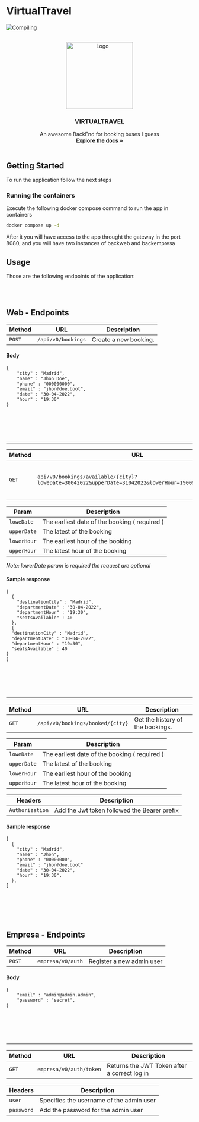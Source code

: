 # VirtualTravel
[![Compiling](https://github.com/K-Amir/virtualtravel/actions/workflows/maven.yml/badge.svg)](https://github.com/K-Amir/virtualtravel/actions/workflows/maven.yml)

<br />
<div align="center">
  <a href="#">
    <img src="https://sc04.alicdn.com/kf/UTB8VHyqoL2JXKJkSanr7613lVXaw.png" width="180" alt="Logo" >
  </a>
  <h3 align="center">VIRTUALTRAVEL</h3>
  <p align="center">
    An awesome BackEnd for booking buses I guess
    <br />
    <a href="#"><strong>Explore the docs »</strong></a>
    <br />
    <br />
  </p>
</div>


## Getting Started

To run the application follow the next steps

### Running the containers

Execute the following docker compose command to run the app in containers
  ```sh
  docker compose up -d
  ```
After it you will have  access to the app throught the gateway in the port 8080, and you will have two instances of backweb and backempresa

## Usage

Those are the following endpoints of the application:

<br />
<br />

## Web - Endpoints

| Method   | URL                                      | Description                              |
| -------- | ---------------------------------------- | ---------------------------------------- |
| `POST`    | `/api/v0/bookings`                      | Create a new booking.                    |
#### Body
```
{
    "city" : "Madrid",
    "name" : "Jhon Doe",
    "phone" : "000000000",
    "email" : "jhon@doe.boot",
    "date" : "30-04-2022",
    "hour" : "19:30"
}
```
<br />
<br />
<br />
<br />

----

| Method   | URL                                      | Description                              |
| -------- | ---------------------------------------- | ---------------------------------------- |
| `GET`    | `api/v0/bookings/available/{city}?loweDate=30042022&upperDate=31042022&lowerHour=1900&upperHour=2000`| Get available bookings for a certain city|

| Param   | Description                               |
| -------- | ---------------------------------------- |
| `loweDate`    | The earliest date of the booking ( required ) |
| `upperDate`    | The  latest of the booking |
| `lowerHour`    | The earliest hour of the booking |
| `upperHour`    | The latest hour of the booking |


_Note: lowerDate param is required the request are optional_
#### Sample response
```
[
  {
    "destinationCity" : "Madrid",
    "departmentDate" : "30-04-2022",
    "departmentHour" : "19:30",
    "seatsAvailable" : 40
  },
  {
  "destinationCity" : "Madrid",
  "departmentDate" : "30-04-2022",
  "departmentHour" : "19:30",
  "seatsAvailable" : 40
}
]
```
<br />
<br />
<br />
<br />

----
| Method   | URL                                      | Description                              |
| -------- | ---------------------------------------- | ---------------------------------------- |
| `GET`    | `/api/v0/bookings/booked/{city}`         | Get the history of the bookings.         |

| Param   | Description                               |
| -------- | ---------------------------------------- |
| `loweDate`    | The earliest date of the booking ( required ) |
| `upperDate`    | The  latest of the booking |
| `lowerHour`    | The earliest hour of the booking |
| `upperHour`    | The latest hour of the booking |

| Headers   | Description                               |
| -------- | ---------------------------------------- |
| `Authorization`    | Add the Jwt token followed the Bearer prefix |

#### Sample response
```
[
  {
    "city" : "Madrid",
    "name" : "Jhon",
    "phone" : "00000000",
    "email" : "jhon@doe.boot"
    "date" : "30-04-2022",
    "hour" : "19:30",
  },
]
```
<br />
<br />
<br />
<br />

## Empresa - Endpoints
| Method   | URL                                      | Description                              |
| -------- | ---------------------------------------- | ---------------------------------------- |
| `POST`    | `empresa/v0/auth`         | Register a new admin user         |

#### Body
```
{
    "email" : "admin@admin.admin",
    "password" : "secret",
}
```


<br />
<br />
<br />
<br />

----
| Method   | URL                                      | Description                              |
| -------- | ---------------------------------------- | ---------------------------------------- |
| `GET`    | `empresa/v0/auth/token`         | Returns the JWT Token after a correct log in         |

| Headers   | Description                               |
| -------- | ---------------------------------------- |
| `user`    | Specifies the username of the admin user |
| `password`    |  Add the password for the admin user |


